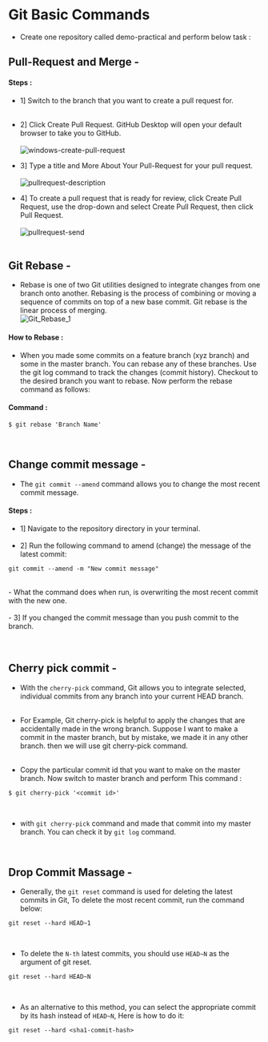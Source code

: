 # Git Basic Commands

- Create one repository called demo-practical and perform below task :

## Pull-Request and Merge -
#### Steps : 

- 1] Switch to the branch that you want to create a pull request for.<br><br>
- 2] Click Create Pull Request. GitHub Desktop will open your default browser to take you to GitHub.<br><br>
![windows-create-pull-request](https://user-images.githubusercontent.com/71020225/213085619-9cafbfae-ed98-4a2e-b271-2292cf53922a.png)

- 3] Type a title and More About Your Pull-Request for your pull request.<br><br>
![pullrequest-description](https://user-images.githubusercontent.com/71020225/213086236-b892fd34-b080-428e-ac3a-7750f2a0faac.png)

- 4] To create a pull request that is ready for review, click Create Pull Request, use the drop-down and select Create Pull Request, then click Pull Request.<br><br>
![pullrequest-send](https://user-images.githubusercontent.com/71020225/213087160-b598c8cf-f723-4e8e-aa47-dfb9e555211a.png)
<br><br>




## Git Rebase -
- Rebase is one of two Git utilities designed to integrate changes from one branch onto another. Rebasing is the process of combining or moving a sequence of commits on top of a new base commit. Git rebase is the linear process of merging.<br>
![Git_Rebase_1](https://user-images.githubusercontent.com/71020225/213090149-49f8562b-82e8-420d-8822-fedf6cd7504d.png)<br>

#### How to Rebase : 
- When you made some commits on a feature branch (xyz branch) and some in the master branch. You can rebase any of these branches. Use the git log command to track the changes (commit history). Checkout to the desired branch you want to rebase. Now perform the rebase command as follows:

#### Command :
```
$ git rebase 'Branch Name'
```  
<br>


## Change commit message -
- The ```git commit --amend``` command allows you to change the most recent commit message.
#### Steps : 

- 1] Navigate to the repository directory in your terminal.<br><br>
- 2] Run the following command to amend (change) the message of the latest commit:<br>
```
git commit --amend -m "New commit message"
```
   <br>
   - What the command does when run, is overwriting the most recent commit with the new one.<br><br>
- 3] If you changed the commit message than you push commit to the branch.<br><br>
<br>



## Cherry pick commit -
- With the ```cherry-pick``` command, Git allows you to integrate selected, individual commits from any branch into your current HEAD branch.<br><br>

- For Example, Git cherry-pick is helpful to apply the changes that are accidentally made in the wrong branch. Suppose I want to make a commit in the master branch, but by mistake, we made it in any other branch. then we will use git cherry-pick command.<br><br>

- Copy the particular commit id that you want to make on the master branch. Now switch to master branch and perform This command :<br>
```
$ git cherry-pick '<commit id>'
```
  <br>
  
  - with ```git cherry-pick``` command and made that commit into my master branch. You can check it by ```git log``` command.

<br>



## Drop Commit Massage -

- Generally, the ```git reset``` command is used for deleting the latest commits in Git, To delete the most recent commit, run the command below:<br>
```
git reset --hard HEAD~1
```
  <br>
  
  - To delete the ```N-th``` latest commits, you should use ```HEAD~N``` as the argument of git reset.
  
```
git reset --hard HEAD~N
```
  <br>
  
  - As an alternative to this method, you can select the appropriate commit by its hash instead of ```HEAD~N```, Here is how to do it:<br>
  
```
git reset --hard <sha1-commit-hash>
```




